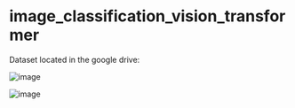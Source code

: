 # image_classification_vision_transformer
Dataset located in the google drive:

![image](https://github.com/AsinaMilic/image_classification_with_vision_transformers/assets/54029561/87787be6-5d8a-4108-9c84-65cc93bc478b)

![image](https://github.com/AsinaMilic/image_classification_with_vision_transformers/assets/54029561/687b6b15-7ec8-4298-a1b3-917f7b3de490)
